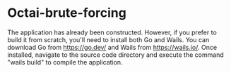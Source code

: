 # Octai-brute-forcing
The application has already been constructed. However, if you prefer to build it from scratch, you'll need to install both Go and Wails. You can download Go from https://go.dev/ and Wails from https://wails.io/. Once installed, navigate to the source code directory and execute the command "wails build" to compile the application.
